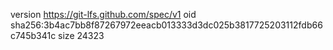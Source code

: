 version https://git-lfs.github.com/spec/v1
oid sha256:3b4ac7bb8f87267972eeacb013333d3dc025b3817725203112fdb66c745b341c
size 24323
